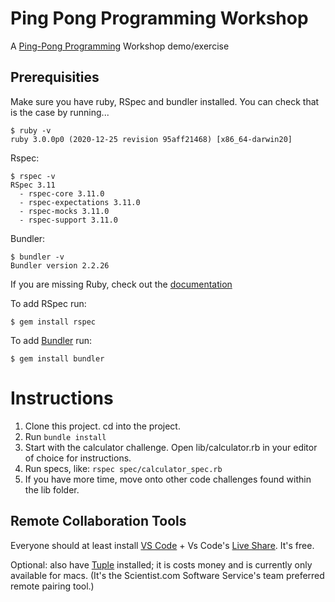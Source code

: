 # Ping Pong Programming Workshop

A [Ping-Pong Programming](https://docs.google.com/presentation/d/17tLRoC7_LP1q9hSF-4B0g3nKrTQXKo3qUI3VlIMaxC8/edit?usp=sharing) Workshop demo/exercise 

## Prerequisities

Make sure you have ruby, RSpec and bundler installed. You can check that is the case by running...
```
$ ruby -v
ruby 3.0.0p0 (2020-12-25 revision 95aff21468) [x86_64-darwin20]
```
Rspec: 
```
$ rspec -v
RSpec 3.11
  - rspec-core 3.11.0
  - rspec-expectations 3.11.0
  - rspec-mocks 3.11.0
  - rspec-support 3.11.0
```
Bundler:
```
$ bundler -v
Bundler version 2.2.26
```

If you are missing Ruby, check out the [documentation](https://www.ruby-lang.org/en/documentation/installation/) 

To add RSpec run:
```
$ gem install rspec
```

To add [Bundler](https://bundler.io/) run: 
```
$ gem install bundler
```

# Instructions
1. Clone this project. cd into the project.
2. Run ```bundle install```
3. Start with the calculator challenge. Open lib/calculator.rb in your editor of choice for instructions.
4. Run specs, like: ```rspec spec/calculator_spec.rb```
5. If you have more time, move onto other code challenges found within the lib folder. 

## Remote Collaboration Tools
Everyone should at least install [VS Code](https://code.visualstudio.com/download) + Vs Code's [Live Share](https://code.visualstudio.com/learn/collaboration/live-share). It's free. 

Optional: also have [Tuple](https://tuple.app/) installed; it is costs money and is currently only available for macs. (It's the Scientist.com Software Service's team preferred remote pairing tool.)
